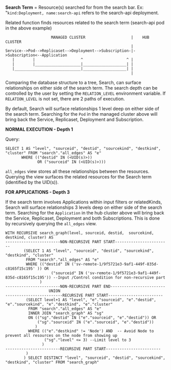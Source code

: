 **Search Term** = Resource(s) searched for from the search bar. 
Ex: "`kind:Deployment, name:search-api` refers to the search-api deployment.

Related function finds resources related to the search term (search-api pod in the above example)


```         
                    MANAGED CLUSTER                    |    HUB CLUSTER
                                                       |
Service-->Pod-->Replicaset-->Deployment-->Subscription-|->Subscription<--Application
   |        |                    ^                   ^ |
   |        |____________________|___________________| |
   |_____________________________|___________________| |
                                                       |
```
Comparing the database structure to a tree, Search, can surface relationships on either side of the search term. The search depth can be controlled by the user by setting the `RELATION_LEVEL` environment variable. If `RELATION_LEVEL` is not set, there are 2 paths of execution. 

By default, Search will surface relationships 1 level deep on either side of the search term.
Searching for the `Pod` in the managed cluster above will bring back the Service, Replicaset, Deployment and Subscription.

**NORMAL EXECUTION - Depth 1**

Query:
```
SELECT 1 AS "level", "sourceid", "destid", "sourcekind", "destkind", "cluster" FROM "search"."all_edges" AS "e" 
	   WHERE (("destid" IN (<UID(s)>)) 
			  OR ("sourceid" IN (<UID(s)>)))
```

`all_edges` view stores all these relationships between the resources. Querying the view surfaces the related resources for the Search term (identified by the UID(s)).

**FOR APPLICATIONS - Depth 3**

If the search term involves Applications within input filters or relatedKinds, Search will surface relationships 3 levels deep on either side of the search term.
Searching for the `Application` in the hub cluster above will bring back the Service, Replicaset, Deployment and both Subscriptions. This is done by recursively querying the  `all_edges` view.

```
WITH RECURSIVE search_graph(level, sourceid, destid,  sourcekind, destkind, cluster) AS
------------------------NON-RECURSIVE PART START------------------------
		(SELECT 1 AS "level", "sourceid", "destid", "sourcekind", "destkind", "cluster" 
		 FROM "search"."all_edges" AS "e" 
		 WHERE (("destid" IN ('sv-remote-1/9f5721e3-9af1-449f-835d-c8165f15c195' )) OR 
					("sourceid" IN ('sv-remote-1/9f5721e3-9af1-449f-835d-c8165f15c195')) --Input /Control condition for non-recursive part
			   ) 
------------------------NON-RECURSIVE PART END------------------------
				   UNION 
-------------------------RECURSIVE PART START------------------------
		 (SELECT level+1 AS "level", "e"."sourceid", "e"."destid", "e"."sourcekind", "e"."destkind", "e"."cluster" 
		  FROM "search"."all_edges" AS "e" 
		  INNER JOIN "search_graph" AS "sg" 
		  ON (("sg"."destid" IN ("e"."sourceid", "e"."destid")) OR 
			  ("sg"."sourceid" IN ("e"."sourceid", "e"."destid"))
			 ) 
 		  WHERE (("e"."destkind" != 'Node') AND  -- Avoid Node to prevent all resources on the node from showing up
				 ("sg"."level" <= 3) --Limit level to 3
 				)
------------------------RECURSIVE PART START------------------------
		 )
		) SELECT DISTINCT "level", "sourceid", "destid", "sourcekind", "destkind", "cluster" FROM "search_graph"
```



